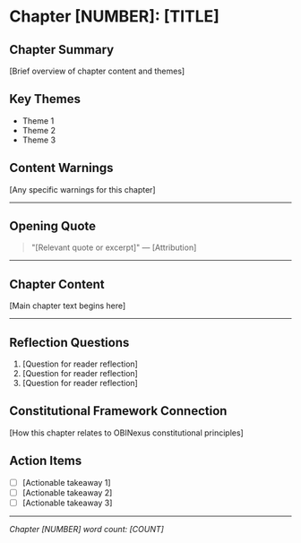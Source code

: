 # Chapter [NUMBER]: [TITLE]

## Chapter Summary
[Brief overview of chapter content and themes]

## Key Themes
- Theme 1
- Theme 2
- Theme 3

## Content Warnings
[Any specific warnings for this chapter]

---

## Opening Quote
> "[Relevant quote or excerpt]"
> — [Attribution]

---

## Chapter Content

[Main chapter text begins here]

---

## Reflection Questions
1. [Question for reader reflection]
2. [Question for reader reflection]
3. [Question for reader reflection]

## Constitutional Framework Connection
[How this chapter relates to OBINexus constitutional principles]

## Action Items
- [ ] [Actionable takeaway 1]
- [ ] [Actionable takeaway 2]
- [ ] [Actionable takeaway 3]

---

*Chapter [NUMBER] word count: [COUNT]*
